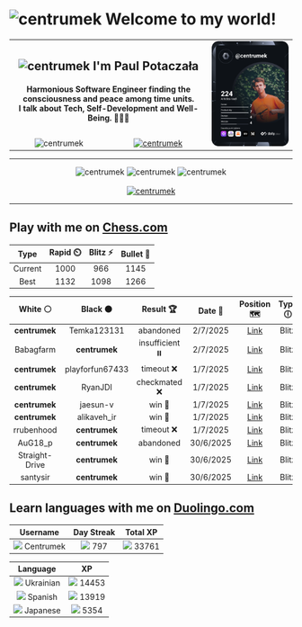 <h1>
  <img
    src="https://emojis.slackmojis.com/emojis/images/1531849430/4246/blob-sunglasses.gif"
    width="30"
    alt="centrumek"
  />
  Welcome to my world!
</h1>

<table>
  <tbody>
    <tr>
      <td align="center" width="70%" colspan="2">
        <h2>
          <img
            src="https://raw.githubusercontent.com/MartinHeinz/MartinHeinz/master/wave.gif"
            width="30px"
            alt="centrumek"
          />
          I'm Paul Potaczała
        </h2>
        <h4>
          Harmonious Software Engineer finding the consciousness and peace among time units.
          <br/>
          I talk about Tech, Self-Development and Well-Being. 🌿🧘🚀
        </h4>
      </td>
      <td width="30%" rowspan="2">
        <a href="https://app.daily.dev/centrumek">
          <img
            src="./devcard.svg"
            alt="centrumek"
          />
        </a>
      </td>
    </tr>
    <tr align="center">
      <td>
        <img
          src="https://komarev.com/ghpvc/?username=centrumek&label=visitors&color=0e75b6&style=flat"
          alt="centrumek"
        >
      </td>
      <td>
        <a href="https://stackoverflow.com/users/14496012/centrumek">
          <img
            src="https://stackoverflow.com/users/flair/14496012.png?theme=dark"
            alt="centrumek"
          >
        </a>
      </td>
    </tr>
  </tbody>
</table>

---
<div align="center">
  <img 
    src="https://github-readme-stats.vercel.app/api?username=centrumek&show_icons=true&count_private=true&theme=dark&hide_border=true&hide=issues,contribs&bg_color=00000000"
    alt="centrumek"
  />
  <img
    src="https://github-readme-stats.vercel.app/api/top-langs/?username=centrumek&layout=compact&hide_border=true&theme=dark&bg_color=00000000&langs_count=6&exclude_repo=air-statistic-app"
    alt="centrumek"
  />
  <img 
    src="https://github-readme-streak-stats.herokuapp.com?user=centrumek&theme=dark&hide_border=true&background=FFFFFF00"
    alt="centrumek"
  />
  <br/>
  <br/>
  <a href="https://www.buymeacoffee.com/centrumek">
    <img
      src="https://cdn.buymeacoffee.com/buttons/v2/default-orange.png"
      height="50"
      width="210"
      alt="centrumek"
    />
  </a>
</div>

---

## Play with me on [Chess.com](https://www.chess.com/member/centrumek)

<div align="center">
<!--START_SECTION:chessStats-->
<!-- Automatically generated with https://github.com/Balastrong/chess-stats-action -->

| Type | Rapid ⏲️ | Blitz ⚡ | Bullet 🔫 |
|:---:|:---:|:---:|:---:|
| Current | 1000 | 966 | 1145 |
| Best | 1132 | 1098 | 1266 |

| White ⚪ | Black ⚫ | Result 🏆 | Date 📅 | Position 🗺️ | Type 🕕 |
|:---:|:---:|:---:|:---:|:---:|:---:|
| **centrumek** | Temka123131 | abandoned  | 2/7/2025 | <a href="http://www.ee.unb.ca/cgi-bin/tervo/fen.pl?select=8/6kp/R7/8/6PP/6r1/1K3r2/8 w - - 1 43">Link</a> | Blitz |
| Babagfarm | **centrumek** | insufficient ⏸️ | 2/7/2025 | <a href="http://www.ee.unb.ca/cgi-bin/tervo/fen.pl?select=8/8/8/1K6/2Bk4/8/8/8 b - - 0 64">Link</a> | Blitz |
| **centrumek** | playforfun67433 | timeout ❌ | 1/7/2025 | <a href="http://www.ee.unb.ca/cgi-bin/tervo/fen.pl?select=8/K4k2/2q5/8/8/8/8/8 w - - 2 63">Link</a> | Blitz |
| **centrumek** | RyanJDI | checkmated ❌ | 1/7/2025 | <a href="http://www.ee.unb.ca/cgi-bin/tervo/fen.pl?select=8/R1pk4/1p2p3/1P1pP2p/3P1P1P/4b3/1PP2qP1/5K2 w - - 2 30">Link</a> | Blitz |
| **centrumek** | jaesun-v | win 🥇 | 1/7/2025 | <a href="http://www.ee.unb.ca/cgi-bin/tervo/fen.pl?select=rn1Q4/6Rp/1k1ppn2/1B2qP2/1P6/P1N5/5K1P/R7 b - - 4 29">Link</a> | Blitz |
| **centrumek** | alikaveh_ir | win 🥇 | 1/7/2025 | <a href="http://www.ee.unb.ca/cgi-bin/tervo/fen.pl?select=8/8/p7/B2kP3/Q2P4/1K6/1PP5/8 b - - 4 54">Link</a> | Blitz |
| rrubenhood | **centrumek** | timeout ❌ | 1/7/2025 | <a href="http://www.ee.unb.ca/cgi-bin/tervo/fen.pl?select=8/pkp5/5Q2/2p1N2p/3qP1bP/1P1P4/P1P3PK/5R2 b - - 0 32">Link</a> | Blitz |
| AuG18_p | **centrumek** | abandoned  | 30/6/2025 | <a href="http://www.ee.unb.ca/cgi-bin/tervo/fen.pl?select=8/r2k3p/P2P2p1/2PK2P1/7P/6P1/8/R7 b - - 4 42">Link</a> | Blitz |
| Straight-Drive | **centrumek** | win 🥇 | 30/6/2025 | <a href="http://www.ee.unb.ca/cgi-bin/tervo/fen.pl?select=3r1rk1/p1p2pp1/7p/1p2p3/4P2P/P1P2q2/1R6/2K5 w - - 0 30">Link</a> | Blitz |
| santysir | **centrumek** | win 🥇 | 30/6/2025 | <a href="http://www.ee.unb.ca/cgi-bin/tervo/fen.pl?select=6r1/pp6/8/4R3/5P1p/4Bk2/PPP2P1P/7K w - - 1 33">Link</a> | Blitz |

<!--END_SECTION:chessStats-->
</div>

## Learn languages with me on [Duolingo.com](https://www.duolingo.com/profile/Centrumek)

<div align="center">
<!--START_SECTION:duolingoStats-->
<!-- Automatically generated with https://github.com/centrumek/duolingo-readme-stats-->

| Username | Day Streak | Total XP |
|:---:|:---:|:---:|
| <img src="https://raw.githubusercontent.com/centrumek/duolingo-readme-stats/main/assets/duolingo.png" height="12"> Centrumek | <img src="https://raw.githubusercontent.com/centrumek/duolingo-readme-stats/main/assets/streakinactive.svg" height="12"> 797 | <img src="https://raw.githubusercontent.com/centrumek/duolingo-readme-stats/main/assets/xp.svg" height="12"> 33761 | <img src="https://raw.githubusercontent.com/centrumek/duolingo-readme-stats/main/assets/xp.svg" height="12"> 0 |

| Language | XP |
|:---:|:---:|
| <img src="https://raw.githubusercontent.com/centrumek/duolingo-readme-stats/main/assets/langs/ukrainian.svg" height="12"> Ukrainian | <img src="https://raw.githubusercontent.com/centrumek/duolingo-readme-stats/main/assets/xp.svg" height="12"> 14453 |
| <img src="https://raw.githubusercontent.com/centrumek/duolingo-readme-stats/main/assets/langs/spanish.svg" height="12"> Spanish | <img src="https://raw.githubusercontent.com/centrumek/duolingo-readme-stats/main/assets/xp.svg" height="12"> 13919 |
| <img src="https://raw.githubusercontent.com/centrumek/duolingo-readme-stats/main/assets/langs/japanese.svg" height="12"> Japanese | <img src="https://raw.githubusercontent.com/centrumek/duolingo-readme-stats/main/assets/xp.svg" height="12"> 5354 |

<!--END_SECTION:duolingoStats-->
</div>
<!--
**centrumek/centrumek** is a ✨ _special_ ✨ repository because its `README.md` (this file) appears on your GitHub profile.

Here are some ideas to get you started:

- 🔭 I’m currently working on ...
- 🌱 I’m currently learning ...
- 👯 I’m looking to collaborate on ...
- 🤔 I’m looking for help with ...
- 💬 Ask me about ...
- 📫 How to reach me: ...
- 😄 Pronouns: ...
- ⚡ Fun fact: ...
-->
